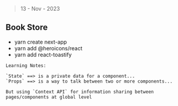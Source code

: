 > 13 - Nov - 2023

## Book Store

- yarn create next-app
- yarn add @heroicons/react
- yarn add react-toastify


```
Learning Notes:

`State` ==> is a private data for a component...
`Props` ==> is a way to talk between two or more components...

But using `Context API` for information sharing between pages/components at global level


```

